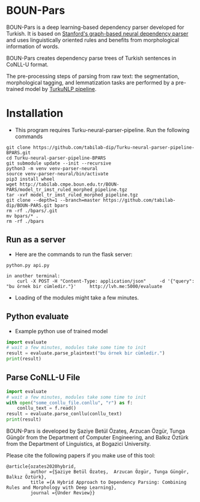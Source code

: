# BOUN-Pars

BOUN-Pars is a deep learning-based dependency parser developed for Turkish. It is based on [Stanford's graph-based neural dependency parser](https://github.com/tdozat/Parser-v2) and uses linguistically oriented rules and benefits from morphological information of words.

BOUN-Pars creates dependency parse trees of Turkish sentences in CoNLL-U format.

The pre-processing steps of parsing from raw text: the segmentation, morphological tagging, and lemmatization tasks are performed by a pre-trained model by [TurkuNLP pipeline](https://turkunlp.org/Turku-neural-parser-pipeline/).

# Installation

* This program requires Turku-neural-parser-pipeline. Run the following commands
```
git clone https://github.com/tabilab-dip/Turku-neural-parser-pipeline-BPARS.git
cd Turku-neural-parser-pipeline-BPARS
git submodule update --init --recursive
python3 -m venv venv-parser-neural
source venv-parser-neural/bin/activate
pip3 install wheel
wget http://tabilab.cmpe.boun.edu.tr/BOUN-PARS/model_tr_imst_ruled_morphed_pipeline.tgz
tar -xvf model_tr_imst_ruled_morphed_pipeline.tgz
git clone --depth=1 --branch=master https://github.com/tabilab-dip/BOUN-PARS.git bpars
rm -rf ./bpars/.git
mv bpars/* .
rm -rf ./bpars
```

## Run as a server

* Here are the commands to run the flask server:
```
python.py api.py

in another terminal:
    curl -X POST -H "Content-Type: application/json"     -d '{"query": "bu örnek bir cümledir."}'     http://lvh.me:5000/evaluate

```
* Loading of the modules might take a few minutes.

## Python evaluate

* Example python use of trained model
```python
import evaluate
# wait a few minutes, modules take some time to init
result = evaluate.parse_plaintext("bu örnek bir cümledir.")
print(result)
```



## Parse CoNLL-U File


```python
import evaluate
# wait a few minutes, modules take some time to init
with open("some_conllu_file.conllu", "r") as f:
    conllu_text = f.read()
result = evaluate.parse_conllu(conllu_text)
print(result)
```


BOUN-Pars is developed by Şaziye Betül Özateş, Arzucan Özgür, Tunga Güngör from the Department of Computer Engineering, and Balkız Öztürk from the Department of Linguistics, at Bogazici University. 

Please cite the following papers if you make use of this tool:

```
@article{ozates2020hybrid,
         author ={Şaziye Betül Özateş,  Arzucan Özgür, Tunga Güngör, Balkız Öztürk},
         title ={A Hybrid Approach to Dependency Parsing: Combining Rules and Morphology with Deep Learning},
         journal ={Under Review}}
```
